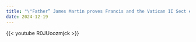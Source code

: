 ```yaml
---
title: "\"Father” James Martin proves Francis and the Vatican II Sect endorse \"transgenderism\""
date: 2024-12-19
---
```


{{< youtube R0JUoozmjck >}}
